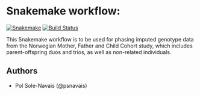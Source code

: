 # Snakemake workflow: 

[![Snakemake](https://img.shields.io/badge/snakemake-≥{{cookiecutter.min_snakemake_version}}-brightgreen.svg)](https://snakemake.bitbucket.io)
[![Build Status](https://travis-ci.org/snakemake-workflows/{{cookiecutter.repo_name}}.svg?branch=master)](https://travis-ci.org/snakemake-workflows/{{cookiecutter.repo_name}})

This Snakemake workflow is to be used for phasing imputed genotype data from the Norwegian Mother, Father and Child Cohort study, which includes parent-offspring duos and trios, as well as non-related individuals.

## Authors

* Pol Sole-Navais (@psnavais)

